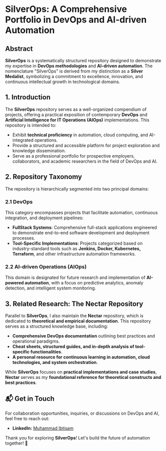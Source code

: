 # SilverOps: A Comprehensive Portfolio in DevOps and AI-driven Automation

## Abstract
**SilverOps** is a systematically structured repository designed to demonstrate my expertise in **DevOps methodologies** and **AI-driven automation**. The nomenclature "SilverOps" is derived from my distinction as a **Silver Medalist**, symbolizing a commitment to excellence, innovation, and continuous intellectual growth in technological domains.

## 1. Introduction
The **SilverOps** repository serves as a well-organized compendium of projects, offering a practical exposition of contemporary **DevOps** and **Artificial Intelligence for IT Operations (AIOps)** implementations. This repository is intended to:
- Exhibit **technical proficiency** in automation, cloud computing, and AI-integrated operations.
- Provide a structured and accessible platform for project exploration and knowledge dissemination.
- Serve as a professional portfolio for prospective employers, collaborators, and academic researchers in the field of DevOps and AI.

## 2. Repository Taxonomy
The repository is hierarchically segmented into two principal domains:

### 2.1 DevOps
This category encompasses projects that facilitate automation, continuous integration, and deployment pipelines:
   - **FullStack Systems**: Comprehensive full-stack applications engineered to demonstrate end-to-end software development and deployment processes.
   - **Tool-Specific Implementations**: Projects categorized based on industry-standard tools such as **Jenkins, Docker, Kubernetes, Terraform**, and other infrastructure automation frameworks.

### 2.2 AI-driven Operations (AIOps) 
This domain is designated for future research and implementation of **AI-powered automation**, with a focus on predictive analytics, anomaly detection, and intelligent system monitoring.

## 3. Related Research: The Nectar Repository
Parallel to **SilverOps**, I also maintain the **Nectar** repository, which is dedicated to **theoretical and empirical documentation**. This repository serves as a structured knowledge base, including:
- **Comprehensive DevOps documentation** outlining best practices and operational paradigms.
- **Cheat sheets, structured guides, and in-depth analysis of tool-specific functionalities**.
- **A personal resource for continuous learning in automation, cloud technologies, and system orchestration**.

While **SilverOps** focuses on **practical implementations and case studies**, **Nectar** serves as my **foundational reference for theoretical constructs and best practices**.

## 📬 Get in Touch
For collaboration opportunities, inquiries, or discussions on DevOps and AI, feel free to reach out:

- **LinkedIn:** [Muhammad Ibtisam](https://www.linkedin.com/in/ibtisamops)

Thank you for exploring **SilverOps**! Let's build the future of automation together! 🚀